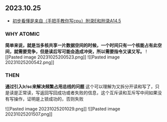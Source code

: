 ## 2023.10.25
- <u>初步看懂是来自（手把手教你写cpu）附录E和附录A14.5</u>
### WHY ATOMIC
**简单来说，就是当多核共享一片数据空间的时候，一个时间只有一个核能占有此空间，就需要竞争，但是读后写可能会造成冲突，所以需要指令又读又写。**
![[Pasted image 20231025200523.png]]
![[Pasted image 20231025200542.png]]

### THEN
**通过引入lr/sc来解决频繁占用总线的问题**
这个可以理解为又拆分开读和写了，只是读是正常读，写返回写回成功或者失败的信息，这个互斥读和互斥写中间如果没有写操作，证明是上锁成功的，否则失败

![[Pasted image 20231025201029.png]]
![[Pasted image 20231025201507.png]]
